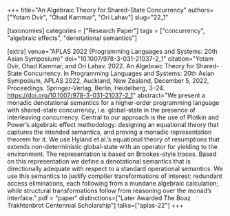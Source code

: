 +++
title="An Algebraic Theory for Shared-State Concurrency"
authors=["Yotam Dvir", "Ohad Kammar", "Ori Lahav"]
slug="22_1"

[taxonomies]
categories = ["Research Paper"]
tags = ["concurrency", "algebraic effects", "denotational semantics"]

[extra]
venue="APLAS 2022 (Programming Languages and Systems: 20th Asian Symposium)"
doi="10.1007/978-3-031-21037-2_1"
citation="Yotam Dvir, Ohad Kammar, and Ori Lahav. 2022. An Algebraic Theory for Shared-State Concurrency. In Programming Languages and Systems: 20th Asian Symposium, APLAS 2022, Auckland, New Zealand, December 5, 2022, Proceedings. Springer-Verlag, Berlin, Heidelberg, 3–24. https://doi.org/10.1007/978-3-031-21037-2_1"
abstract="We present a monadic denotational semantics for a higher-order programming language with shared-state concurrency, i.e. global-state in the presence of interleaving concurrency. Central to our approach is the use of Plotkin and Power’s algebraic effect methodology: designing an equational theory that captures the intended semantics, and proving a monadic representation theorem for it. We use Hyland et al.’s equational theory of resumptions that extends non-deterministic global-state with an operator for yielding to the environment. The representation is based on Brookes-style traces. Based on this representation we define a denotational semantics that is directionally adequate with respect to a standard operational semantics. We use this semantics to justify compiler transformations of interest: redundant access eliminations, each following from a mundane algebraic calculation; while structural transformations follow from reasoning over the monad’s interface."
pdf = "paper"
distinctions=["Later Awarded The Boaz Trakhtenbrot Centennial Scholarship"]
talks=["aplas-22"]
+++
